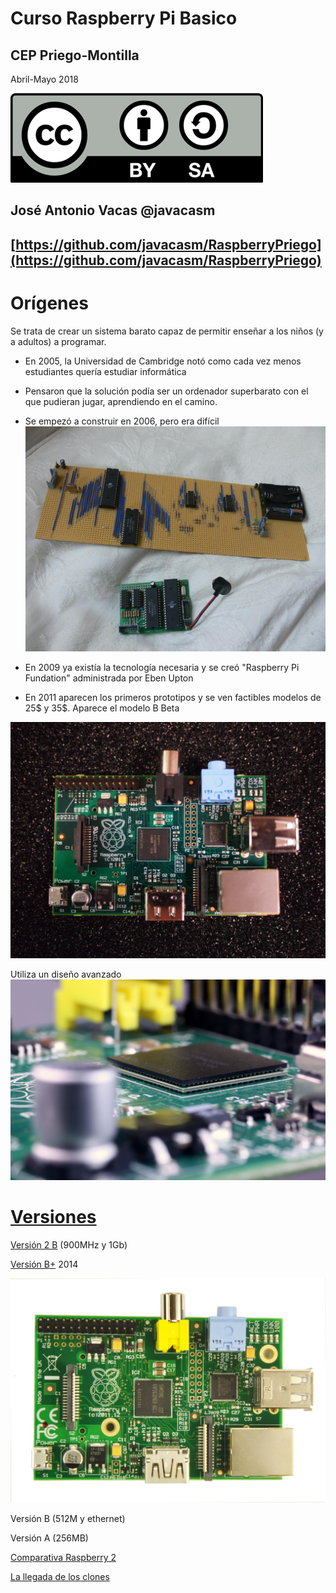 # Curso Raspberry Pi Basico

## CEP Priego-Montilla

Abril-Mayo 2018

![CC](./imagenes/Licencia_CC.png)

## José Antonio Vacas  @javacasm

## [https://github.com/javacasm/RaspberryPriego](https://github.com/javacasm/RaspberryPriego)

# Orígenes

Se trata de crear un sistema barato capaz de permitir enseñar a los niños (y a adultos) a programar.

* En 2005, la Universidad de Cambridge notó como cada vez menos estudiantes quería estudiar informática

* Pensaron que la solución podía ser un ordenador superbarato con el que pudieran jugar, aprendiendo en el camino.

* Se empezó a construir en 2006, pero era difícil
![prototipo](./imagenes/prototipoRaspi.jpg)

* En 2009 ya existía la tecnología necesaria y se creó "Raspberry Pi Fundation" administrada por Eben Upton

* En 2011 aparecen los primeros prototipos y se ven factibles modelos de 25$ y 35$. Aparece el modelo B Beta

![beta](./imagenes/betaPi.png)


Utiliza un diseño avanzado
![avanzado](./imagenes/EncapsuladoCPU-RAM.JPG)

# [Versiones](https://www.raspberrypi.org/documentation/hardware/raspberrypi/models/README.md)

[Versión 2 B](https://www.raspberrypi.org/products/raspberry-pi-2-model-b/) (900MHz y 1Gb)

[Versión B+](https://www.raspberrypi.org/documentation/hardware/raspberrypi/models/README.md#modelbplus) 2014

![modeloB](./imagenes/ModeloB.jpg)

Versión B (512M y ethernet)

Versión A (256MB)

[Comparativa Raspberry 2](https://learn.adafruit.com/introducing-the-raspberry-pi-2-model-b?view=all)


[La llegada de los clones](./clones.md)

